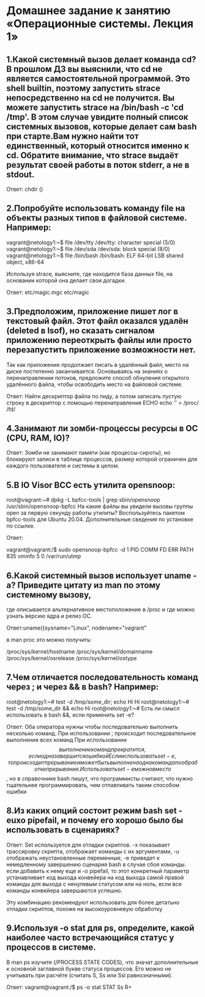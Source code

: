 # Домашнее задание к занятию «Операционные системы. Лекция 1»

## 1.Какой системный вызов делает команда cd? В прошлом ДЗ вы выяснили, что cd не является самостоятельной программой. Это shell builtin, поэтому запустить strace непосредственно на cd не получится. Вы можете запустить strace на /bin/bash -c 'cd /tmp'. В этом случае увидите полный список системных вызовов, которые делает сам bash при старте.Вам нужно найти тот единственный, который относится именно к cd. Обратите внимание, что strace выдаёт результат своей работы в поток stderr, а не в stdout.


Ответ: chdir ()


## 2.Попробуйте использовать команду file на объекты разных типов в файловой системе. Например:

vagrant@netology1:~$ file /dev/tty
/dev/tty: character special (5/0)
vagrant@netology1:~$ file /dev/sda
/dev/sda: block special (8/0)
vagrant@netology1:~$ file /bin/bash
/bin/bash: ELF 64-bit LSB shared object, x86-64

Используя strace, выясните, где находится база данных file, на основании которой она делает свои догадки.


Ответ: 
etc/magic.mgc
etc/magic

## 3.Предположим, приложение пишет лог в текстовый файл. Этот файл оказался удалён (deleted в lsof), но сказать сигналом приложению переоткрыть файлы или просто перезапустить приложение возможности нет. 
 Так как приложение продолжает писать в удалённый файл, место на диске постепенно заканчивается. 
 Основываясь на знаниях о перенаправлении потоков, предложите способ обнуления открытого удалённого файла, чтобы освободить место на файловой системе.
 
 Ответ: Найти дескриптор файла по пиду, а потом записать пустую строку в дескриптор с помощью перенаправления ECHO echo '' > /proc/ <pid>/fd/ <filediscriptor>
 
 
## 4.Занимают ли зомби-процессы ресурсы в ОС (CPU, RAM, IO)?

Ответ: Зомби не занимают памяти (как процессы-сироты), но блокируют записи в таблице процессов, размер которой ограничен для каждого пользователя и системы в целом.

## 5.В IO Visor BCC есть утилита opensnoop:

root@vagrant:~# dpkg -L bpfcc-tools | grep sbin/opensnoop
/usr/sbin/opensnoop-bpfcc
На какие файлы вы увидели вызовы группы open за первую секунду работы утилиты? 
Воспользуйтесь пакетом bpfcc-tools для Ubuntu 20.04. Дополнительные сведения по установке по ссылке.

Ответ:

vagrant@vagrant:/$ sudo opensnoop-bpfcc -d 1
PID    COMM               FD ERR PATH
835    vminfo              5   0 /var/run/utmp

## 6.Какой системный вызов использует uname -a? Приведите цитату из man по этому системному вызову, 
где описывается альтернативное местоположение в /proc и где можно узнать версию ядра и релиз ОС.

Ответ:uname({sysname="Linux", nodename="vagrant"

в man proс это можно получить:

/proc/sys/kernel/hostname 
/proc/sys/kernel/domainname
/proc/sys/kernel/osrelease
/proc/sys/kernel/ostype

## 7.Чем отличается последовательность команд через ; и через && в bash? Например:

root@netology1:~# test -d /tmp/some_dir; echo Hi
Hi
root@netology1:~# test -d /tmp/some_dir && echo Hi
root@netology1:~#
Есть ли смысл использовать в bash &&, если применить set -e?

Ответ:
Оба оператора нужны чтобы последовательно выполнить несколько команд. 
При использовании ; происходит последовательное выполнение всех команд
При использовании $$ выполнение команд прекратится, если одна завершится ошибкой
Если использовать set -e , то происходит прерывание и может быть выполнена одна команда по обработке прерывания.
Использовать set - e можно вместо $$, но в справочнике bash пишут, что программисты считают, что нужно тщательнее программировать, чем отлавливать таким способом ошибки
	

## 8.Из каких опций состоит режим bash set -euxo pipefail, и почему его хорошо было бы использовать в сценариях?

Ответ:
Set используется для отладки скриптов.
 -x показывает трассировку скрипта, отображает команды с их аргументами,
 -u отображать неустановленные переменные,
-e приведет к немедленному завершению сценария bash в случае сбоя команды.
если добавить к нему еще и -o pipefail, то этот конкретный параметр устанавливает код выхода конвейера на
 код выхода самой правой команды для выхода с ненулевым статусом или на ноль, если все команды конвейера завершаются успешно.

Эту комбинацию рекомендуют использовать для более детатьно отладки скриптов,  похоже на высокоуровневую обработку

## 9.Используя -o stat для ps, определите, какой наиболее часто встречающийся статус у процессов в системе. 
В man ps изучите (/PROCESS STATE CODES), что значат дополнительные к основной заглавной букве статуса процессов. 
Его можно не учитывать при расчёте (считать S, Ss или Ssl равнозначными).

Ответ:
vagrant@vagrant:/$ ps -o stat
STAT
Ss
R+